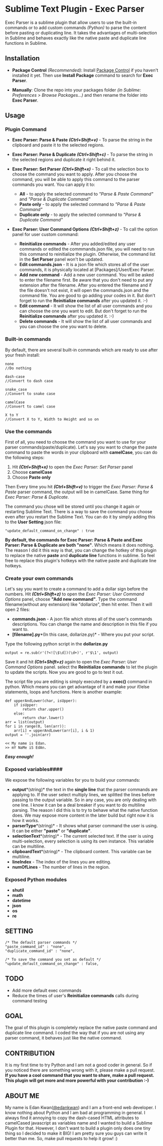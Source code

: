 # Sublime Text Plugin - Exec Parser #

Exec Parser is a sublime plugin that allow users to use the built-in commands or to add custom commands *(Python)* to parse the content before pasting or duplicating line. It takes the advantages of multi-selection in Sublime and behaves exactly like the native paste and duplicate line functions in Sublime.

## Installation ##
- **Package Control** *(Recommended)*: Install [Package Control](http://wbond.net/sublime_packages/package_control) if you haven't installed it yet. Then use **Install Package** command to search for **Exec Parser**.  

- **Manually**: Clone the repo into your packages folder *(in Sublime: Preferences > Browse Packages...)* and then rename the folder into **Exec Parser**.

## Usage ##

### Plugin Command ###

- **Exec Parser: Parse & Paste** ***(Ctrl+Shift+v)*** - To parse the string in the clipboard and paste it to the selected regions.

- **Exec Parser: Parse & Duplicate** ***(Ctrl+Shift+c)*** - To parse the string in the selected regions and duplicate it right behind it.

- **Exec Parser: Set Parser** ***(Ctrl+Shift+x)*** - To call the selection box to choose the command you want to apply. After you choose the command, you will be able to apply this command to the parser commands you want. You can apply it to:
	- **All** - to apply the selected command to *"Parse & Paste Command"* and *"Parse & Duplicate Command"*
	- **Paste only** - to apply the selected command to *"Parse & Paste Command"*
	- **Duplicate only** - to apply the selected command to *"Parse & Duplicate Command"*

- **Exec Parser: User Command Options** ***(Ctrl+Shift+z)*** - To call the option panel for user custom command:
	- **Reinitialize commands** - After you added/edited any user commands or edited the commmands.json file, you will need to run this command to reinitialize the plugin. Otherwise, the command list in the **Set Parser** panel won't be updated.
	- **Edit commands.json** - It is a json file which stores all of the user commands, it is physically located at [Packages]/User/Exec Parser.
	- **Add new command** - Add a new user command. You will be asked to enter the filename first. Be aware that you don't need to put any extension after the filename. After you entered the filename and if the file doesn't not exist, it will open the commands.json and the command file. You are good to go adding your codes in it. But don't forget to run the **Reinitialize commands** after you updated it. :-)
	- **Edit command** - It will show the list of all user commands and you can choose the one you want to edit. But don't forget to run the **Reinitialize commands** after you updated it. :-)
	- **Delete commands** - It will show the list of all user commands and you can choose the one you want to delete.

### Built-in commands ###
By default, there are several built-in commands which are ready to use after your fresh install:

    none
    //Do nothing

    dash-case
    //Convert to dash case

    snake_case
    //Convert to snake case

    camelCase
    //Convert to camel case

    X to Y
    //Convert X to Y, Width to Height and so on

### Use the commands ###
First of all, you need to choose the command you want to use for your parser commands(paste/duplicate). Let's say you want to change the paste command to paste the words in your clipboard with **camelCase**, you can do the following steps:
	
1. Hit ***(Ctrl+Shift+x)*** to open the *Exec Parser: Set Parser* panel
2. Choose **camelCase**
3. Choose **Paste only**
 
Then Every time you hit ***(Ctrl+Shift+v)*** to trigger the *Exec Parser: Parse & Paste* parser command, the output will be in camelCase. Same thing for *Exec Parser: Parse & Duplicate*.

The command you chose will be stored until you change it again or restarting Sublime Text. There is a way to save the command you choose even after you restart the Sublime Text. You can do it by simply adding this to the **User Setting** json file:

	"update_default_command_on_change" : true

**By default, the commands for Exec Parser: Parse & Paste and Exec Parser: Parse & Duplicate are both "none"**. Which means it does nothing. The reason I did it this way is that, you can change the hotkey of this plugin to replace the native **paste** and **duplicate line** functions in sublime. So feel free to replace this plugin's hotkeys with the native paste and duplicate line hotkeys.

### Create your own commands ###
Let's say you want to create a command to add a dollar sign before the numbers. Hit ***(Ctrl+Shift+z)*** to open the *Exec Parser: User Command Options* panel, choose **"Add new command"**. Type the command filename(without any extension) like "dollarize", then hit enter. Then it will open 2 files:

- **commands.json** - A json file which stores all of the user's commands descriptions. You can change the name and description in this file if you want to.
- **[filename].py***(In this case, dollarize.py)* - Where you put your script.

Type the following python script in the **dollarize.py**

	output = re.sub(r'(?<![\$\d])(\d+)', r'$\1', output)

Save it and hit ***(Ctrl+Shift+z)*** again to open the *Exec Parser: User Command Options* panel. select the **Reinitialize commands** to let the plugin to update the scripts. Now you are good to go to test it out.

The script file you are editing is simply executed by a **exec()** command in python. Which means you can get advantage of it and make your if/else statements, loops and functions. Here is another example:

    def upperAndLower(char, isUpper):
        if isUpper:
            return char.upper()
        else:
            return char.lower()
    arr = list(output)
    for i in range(0, len(arr)):
        arr[i] = upperAndLower(arr[i], i & 1)
    output = ''.join(arr)

	<< My name is Edan.
	>> mY NaMe iS EdAn.

***Easy enough!***

### Exposed variables####
We expose the following variables for you to build your commands:

- **output***(string)* the text in the **single line** that the parser commands are applying to. If the user select multiply lines, we splitted the lines before passing to the output variable. So in any case, you are only dealing with one line. I know it can be a deal breaker if you want to do multiline parsing. The reason I did this is to try to behave what the native function does. We may expose more content in the later build but right now it is how it works.
- **parserType***(string)* - It shows what parser command the user is using. It can be either **"paste"** or **"duplicate"**.
- **selectionText***(string)* - The current selected text. If the user is using multi-selection, every selection is using its own instance. This variable can be multiline.
- **clipboardText***(string)* - The clipboard content. This variable can be multiline.
- **lineIndex** - The index of the lines you are editing.
- **numOfLines** - The number of lines in the region.

### Exposed Python modules ###
- **shutil**
- **math**
- **datetime**
- **json**
- **os**
- **re**

## SETTING ##
	/* The default parser commands */
	"paste_command_id" : "none",
	"duplicate_command_id" : "none",
	
	/* To save the command you set as default */
	"update_default_command_on_change" : false,

## TODO ##
- Add more default exec commands
- Reduce the times of user's **Reinitialize commands** calls during command testing

## GOAL ##
The goal of this plugin is completely replace the native paste command and duplicate line command. I coded the way that if you are not using any parser command, it behaves just like the native command.

## CONTRIBUTION ##
It is my first time to try Python and I am not a good coder in general. So if you noticed there are something wrong with it, please make a pull request. **If you have a cool command that you want to share, make a pull request. This plugin will get more and more powerful with your contribution :-)**

## ABOUT ME ##
My name is Edan Kwan([@edankwan](https://twitter.com/edankwan)) and I am a front-end web developer. I know nothing about Python and I am bad at programming in general. I always find it annoying to copy the dash-cased HTML attributes to camelCased javascript as variables name and I wanted to build a Sublime Plugin for that. However, I don't want to build a plugin only does one tiny thing so I decided to make it BIG! I am pretty sure you guys can write it better than me. So, make pull requests to help it grow! :)



